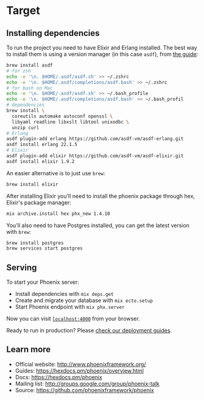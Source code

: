 # Target

## Installing dependencies

To run the project you need to have Elixir and Erlang installed. The best way to install them is using a version manager (in this case `asdf`), from [the guide](https://asdf-vm.com/#/core-manage-asdf-vm):

```bash
brew install asdf
# for zsh
echo -e '\n. $HOME/.asdf/asdf.sh' >> ~/.zshrc
echo -e '\n. $HOME/.asdf/completions/asdf.bash' >> ~/.zshrc
# for bash on Mac
echo -e '\n. $HOME/.asdf/asdf.sh' >> ~/.bash_profile
echo -e '\n. $HOME/.asdf/completions/asdf.bash' >> ~/.bash_profil
# dependencies
brew install \
  coreutils automake autoconf openssl \
  libyaml readline libxslt libtool unixodbc \
  unzip curl
# Erlang
asdf plugin-add erlang https://github.com/asdf-vm/asdf-erlang.git
asdf install erlang 22.1.5
# Elixir
asdf plugin-add elixir https://github.com/asdf-vm/asdf-elixir.git
asdf install elixir 1.9.2
```

An easier alternative is to just use `brew`:

```bash
brew install elixir
```

After installing Elixir you'll need to install the phoenix package through hex, Elixir's package manager:

```bash
mix archive.install hex phx_new 1.4.10
```

You'll also need to have Postgres installed, you can get the latest version with `brew`:

```bash
brew install postgres
brew services start postgres
```

## Serving

To start your Phoenix server:

  * Install dependencies with `mix deps.get`
  * Create and migrate your database with `mix ecto.setup`
  * Start Phoenix endpoint with `mix phx.server`

Now you can visit [`localhost:4000`](http://localhost:4000) from your browser.

Ready to run in production? Please [check our deployment guides](https://hexdocs.pm/phoenix/deployment.html).

## Learn more

  * Official website: http://www.phoenixframework.org/
  * Guides: https://hexdocs.pm/phoenix/overview.html
  * Docs: https://hexdocs.pm/phoenix
  * Mailing list: http://groups.google.com/group/phoenix-talk
  * Source: https://github.com/phoenixframework/phoenix
